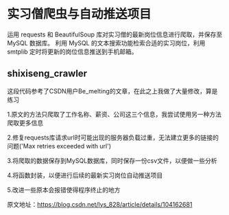 # 实习僧爬虫与自动推送项目 

运用 requests 和 BeautifulSoup 库对实习僧的最新岗位信息进行爬取，并保存至 MySQL 数据库。
利用 MySQL 的文本搜索功能检索合适的实习岗位，利用 smtplib 定时将更新的岗位信息推送到手机邮箱。

##  shixiseng_crawler

这段代码参考了CSDN用户Be_melting的文章，在此之上我做了大量修改，算是练习

1.原文的方法只爬取了工作名称、薪资、公司这三个信息，我尝试使用另一种方法爬取更多信息

2.修复requests库请求url时可能出现的服务器负载过重，无法建立更多的链接的问题('Max retries exceeded with url')

3.将爬取的数据保存到MySQL数据库，同时保存一份csv文件，以便做一些分析

4.将函数封装，以便进行后续的最新实习岗位自动推送项目

5.改进一些原本会报错使得程序终止的地方

原文地址：https://blog.csdn.net/lys_828/article/details/104162681
